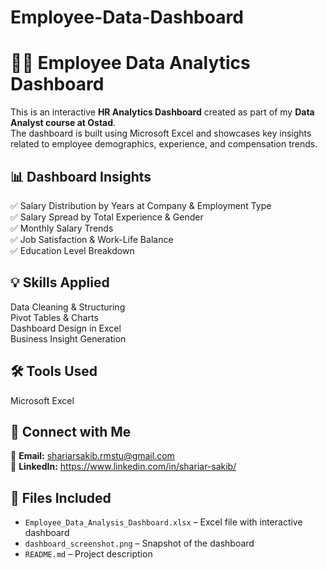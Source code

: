# Employee-Data-Dashboard
# 🧑‍💼 Employee Data Analytics Dashboard

This is an interactive **HR Analytics Dashboard** created as part of my **Data Analyst course at Ostad**.  
The dashboard is built using Microsoft Excel and showcases key insights related to employee demographics, experience, and compensation trends.

## 📊 Dashboard Insights

 ✅ Salary Distribution by Years at Company & Employment Type  
 ✅ Salary Spread by Total Experience & Gender  
 ✅ Monthly Salary Trends  
 ✅ Job Satisfaction & Work-Life Balance  
 ✅ Education Level Breakdown

## 💡 Skills Applied

 Data Cleaning & Structuring  
 Pivot Tables & Charts  
 Dashboard Design in Excel  
 Business Insight Generation

## 🛠 Tools Used
 Microsoft Excel
## 🔗 Connect with Me

📧 **Email:** shariarsakib.rmstu@gmail.com  
💼 **LinkedIn:** https://www.linkedin.com/in/shariar-sakib/



## 📁 Files Included

- `Employee_Data_Analysis_Dashboard.xlsx` – Excel file with interactive dashboard  
- `dashboard_screenshot.png` – Snapshot of the dashboard  
- `README.md` – Project description
